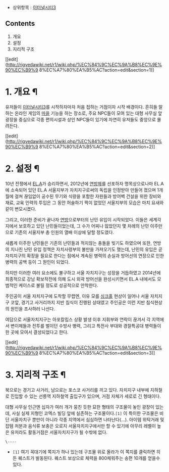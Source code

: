   * 상위항목 : [이터널시티3](%EC%9D%B4%ED%84%B0%EB%84%90%EC%8B%9C%ED%8B%B03.md)

## Contents

    

1. 개요 
2. 설정 
3. 지리적 구조 

[[edit](http://rigvedawiki.net/r1/wiki.php/%EC%84%9C%EC%9A%B8%EC%9E%90%EC%B9%9
8%EC%A7%80%EA%B5%AC?action=edit&section=1)]

# 1. 개요 ¶

유저들이 [이터널시티3](%EC%9D%B4%ED%84%B0%EB%84%90%EC%8B%9C%ED%8B%B03.md)를 시작하자마자 처음
접하는 거점이자 시작 배경이다. 흔히들 말하는 온라인 게임의 [마을](%EB%A7%88%EC%9D%84.md) 기능을 하는 장소로,
주요 NPC들이 모여 있는 대형 사무실 앞 광장을 중심으로 각종 편의시설과 상인 NPC들이 있기에 자연히 유저들도 중앙으로 몰려든다.

[[edit](http://rigvedawiki.net/r1/wiki.php/%EC%84%9C%EC%9A%B8%EC%9E%90%EC%B9%9
8%EC%A7%80%EA%B5%AC?action=edit&section=2)]

# 2. 설정 ¶

10년 전쟁에서 [EL.A](EL.A.md)가 승리하면서, 2012년에
[연방제](%EC%97%B0%EB%B0%A9%EC%A0%9C.md)를 선포하자 명목상으로나마 EL.A에 소속되어 있던 EL.A
서울지부가 자치지구로써의 독립을 인정받아 만들어 졌으며 1개월에 걸쳐 끊임없이 공수된 무기와 식량을 포함한 자원들과 방어벽 건설을 위한
장비와 재료, 교육 인력의 투입은 그 동안 허술하기 짝이 없었던 서울지부의 모습은 마치 요새와 같이 변모시켰다.

  

그리고, 이러한 준비가 끝나자 [연방](%EC%97%B0%EB%B0%A9.md)으로부터의 난민 유입이 시작되었다. 이들은 세계각지에서
보호하고 있던 난민들이었는데, 그 수가 어찌나 많았던지 몇 차례의 난민 이주만으로 기존의 서울지부 총 인원의 열배 이상에 달할 정도였다.

  

새롭게 이주한 난민들은 기존의 난민들과 적지않는 충돌을 빚기도 하였으며 또한, 연방의 지나친 난민 유입 정책은 자치사령부의 불만을 가져오기도
했는데, 난민의 유입은 곧 자치지구의 확장을 필요로 한다는 점에서 계속된 병력의 손실과 방어선의 연장으로 인한 병력의 공백 등이 그 원인이
되었다.

  

하지만 이러한 여러 요소에도 불구하고 서울 자치지구는 성장을 거듭하였고 2014년에 최종적으로 강남 확보작전에 의해 도시 외곽 방어선을
완성시키면서 EL.A 내에서도 모범적인 케이스로 불릴 정도로 성공적으로 안착한다.

  

주인공이 서울 자치지구에 도착할 무렵엔, 이유 모를 [싱크홀](%EC%8B%B1%ED%81%AC%ED%99%80.md) 현상이 일어나
서울 자치지구 코앞, 경기고 사거리까지 지반 침식이 진행된 상태였고 주인공은 이런 지반 침식현상의 원인을 조사하러 나선다.

  

여담으로 서울자치지구는 아포칼립스 상황 발생 이후 지휘부와 연락이 끊겨서 각 지역에서 변이체들과 전투를 벌이던 수방사 병력, 그리고 특전사
부대와 경찰특공대 병력들이 한 곳에 모여서 결성되었다고 한다.

[[edit](http://rigvedawiki.net/r1/wiki.php/%EC%84%9C%EC%9A%B8%EC%9E%90%EC%B9%9
8%EC%A7%80%EA%B5%AC?action=edit&section=3)]

# 3. 지리적 구조 ¶

북으로는 경기고 사거리, 남으로는 포스코 사거리를 끼고 있다. 자치지구 내부에 지하철로 진입할 수 있는 선릉역 지하철역 출입구가 있으며,
거점 자체가 세로로 긴 형태이다.

  

대형 사무실 인근엔 십자가 여러 개가 뭉친 듯한 묘한 형태의 구조물이 놓인 광장이 있는데, 사실 실제 지형인 코엑스 빌딩 앞에 실존하는
구조물이다.`[1]` 이 특이한 구조물은 비단 서울자치구 뿐만이 아니라 각종 지역에서 심심하면 나타난다(...). 아이템 위탁거래 및 잡템
처분과 음식류 보충은 오로지 서울자치지구에서만 할 수 있기에 아무리 레벨이 높은 유저라도 활동거점은 서울자치지구가 될 수밖에 없다.

`\----`

  * `[1]` 여기 꼭대기에 쪽지가 하나 있는데 구조물 위로 올라가 이 쪽지를 클릭하면 히든 퀘스트가 발동된다. 퀘스트 보상으로 체력을 800체워주는 송편 10개를 얻을수 있다.

